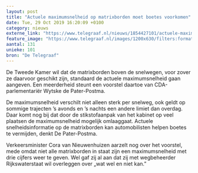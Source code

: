 ```yaml
---
layout: post
title: "Actuele maximumsnelheid op matrixborden moet boetes voorkomen"
date: Tue, 29 Oct 2019 16:20:09 +0100
category: nieuws
externe_link: "https://www.telegraaf.nl/nieuws/1854427101/actuele-maximumsnelheid-op-matrixborden-moet-boetes-voorkomen"
feature_image: "https://www.telegraaf.nl/images/1200x630/filters:format(jpeg):quality(80)/cdn-kiosk-api.telegraaf.nl/98380242-fa5f-11e9-868f-0217670beecd.JPG"
aantal: 131
unieke: 101
bron: "De Telegraaf"
---
```


<p class="intro">De Tweede Kamer wil dat de matrixborden boven de snelwegen, voor zover ze daarvoor geschikt zijn, standaard de actuele maximumsnelheid gaan aangeven. Een meerderheid steunt een voorstel daartoe van CDA-parlementariër Wytske de Pater-Postma.</p> <p>De maximumsnelheid verschilt niet alleen sterk per snelweg, ook geldt op sommige trajecten ’s avonds en ’s nachts een andere limiet dan overdag. Daar komt nog bij dat door de stikstofaanpak van het kabinet op veel plaatsen de maximumsnelheid mogelijk omlaaggaat. Actuele snelheidsinformatie op de matrixborden kan automobilisten helpen boetes te vermijden, denkt De Pater-Postma.</p><p>Verkeersminister Cora van Nieuwenhuizen aarzelt nog over het voorstel, mede omdat niet alle matrixborden in staat zijn een maximumsnelheid met drie cijfers weer te geven. Wel gaf zij al aan dat zij met wegbeheerder Rijkswaterstaat wil overleggen over „wat wel en niet kan.”</p>
